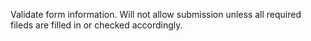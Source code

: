 Validate form information. Will not allow submission unless all required fileds are filled in or checked accordingly.
